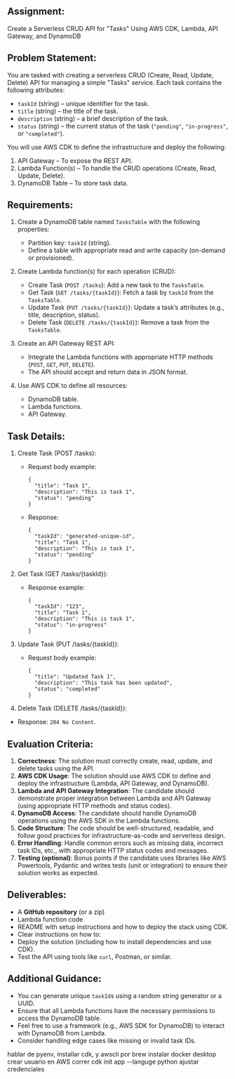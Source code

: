 ## Assignment:

Create a Serverless CRUD API for "Tasks" Using AWS CDK, Lambda, API Gateway, and DynamoDB

## Problem Statement:

You are tasked with creating a serverless CRUD (Create, Read, Update, Delete) API for managing a simple "Tasks" service. Each task contains the following attributes:

- `taskId` (string) – unique identifier for the task.
- `title` (string) – the title of the task.
- `description` (string) – a brief description of the task.
- `status` (string) – the current status of the task (`"pending"`, `"in-progress"`, or `"completed"`).

You will use AWS CDK to define the infrastructure and deploy the following:

1. API Gateway – To expose the REST API.
2. Lambda Function(s) – To handle the CRUD operations (Create, Read, Update, Delete).
3. DynamoDB Table – To store task data.

## Requirements:

1. Create a DynamoDB table named `TasksTable` with the following properties:
   - Partition key: `taskId` (string).
   - Define a table with appropriate read and write capacity (on-demand or provisioned).

2. Create Lambda function(s) for each operation (CRUD):
   - Create Task (`POST /tasks`): Add a new task to the `TasksTable`.
   - Get Task (`GET /tasks/{taskId}`): Fetch a task by `taskId` from the `TasksTable`.
   - Update Task (`PUT /tasks/{taskId}`): Update a task’s attributes (e.g., title, description, status).
   - Delete Task (`DELETE /tasks/{taskId}`): Remove a task from the `TasksTable`.

3. Create an API Gateway REST API:
   - Integrate the Lambda functions with appropriate HTTP methods (`POST`, `GET`, `PUT`, `DELETE`).
   - The API should accept and return data in JSON format.

4. Use AWS CDK to define all resources:
   - DynamoDB table.
   - Lambda functions.
   - API Gateway.

## Task Details:

1. Create Task (POST /tasks):
   - Request body example:
     ```
     {
       "title": "Task 1",
       "description": "This is task 1",
       "status": "pending"
     }
     ```
   - Response:
     ```
     {
       "taskId": "generated-unique-id",
       "title": "Task 1",
       "description": "This is task 1",
       "status": "pending"
     }
     ```

2. Get Task (GET /tasks/{taskId}):
   - Response example:
     ```
     {
       "taskId": "123",
       "title": "Task 1",
       "description": "This is task 1",
       "status": "in-progress"
     }
     ```

3. Update Task (PUT /tasks/{taskId}):
   - Request body example:
     ```
     {
       "title": "Updated Task 1",
       "description": "This task has been updated",
       "status": "completed"
     }
     ```

4. Delete Task (DELETE /tasks/{taskId}):
  - Response: `204 No Content`.

## Evaluation Criteria:
1. **Correctness**: The solution must correctly create, read, update, and delete tasks using the API.
2. **AWS CDK Usage**: The solution should use AWS CDK to define and deploy the infrastructure (Lambda, API Gateway, and DynamoDB).
3. **Lambda and API Gateway Integration**: The candidate should demonstrate proper integration between Lambda and API Gateway (using appropriate HTTP methods and status codes).
4. **DynamoDB Access**: The candidate should handle DynamoDB operations using the AWS SDK in the Lambda functions.
5. **Code Structure**: The code should be well-structured, readable, and follow good practices for infrastructure-as-code and serverless design.
6. **Error Handling**: Handle common errors such as missing data, incorrect task IDs, etc., with appropriate HTTP status codes and messages.
7. **Testing (optional)**: Bonus points if the candidate uses libraries like AWS Powertools, Pydantic and writes tests (unit or integration) to ensure their solution works as expected.

## Deliverables:
 - A **GitHub repository** (or a zip)
 - Lambda function code
 - README with setup instructions and how to deploy the stack using CDK.
 - Clear instructions on how to:
 - Deploy the solution (including how to install dependencies and use CDK).
 - Test the API using tools like `curl`, Postman, or similar.

## Additional Guidance:

- You can generate unique `taskId`s using a random string generator or a UUID.
- Ensure that all Lambda functions have the necessary permissions to access the DynamoDB table.
- Feel free to use a framework (e.g., AWS SDK for DynamoDB) to interact with DynamoDB from Lambda.
- Consider handling edge cases like missing or invalid task IDs.

hablar de pyenv,
installar cdk, y awscli por brew
instalar docker desktop
crear usuario en AWS
correr cdk init app --languge python
ajustar credenciales